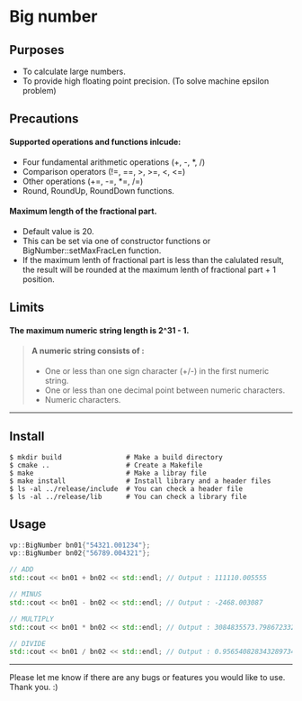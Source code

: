 # Big number

## Purposes
* To calculate large numbers.
* To provide high floating point precision. (To solve machine epsilon problem)
     
## Precautions
#### Supported operations and functions inlcude:
  - Four fundamental arithmetic operations (+, -, *, /)
  - Comparison operators (!=, ==, >, >=, <, <=)
  - Other operations (+=, -=, *=, /=)
  - Round, RoundUp, RoundDown functions.
  
#### Maximum length of the fractional part.
  - Default value is 20.
  - This can be set via one of constructor functions or BigNumber::setMaxFracLen function.
  - If the maximum lenth of fractional part is less than the calulated result, the result will be rounded at the maximum lenth of fractional part + 1 position.

## Limits
#### The maximum numeric string length is 2^31 - 1.
   > #### A numeric string consists of :
   > - One or less than one sign character (+/-) in the first numeric string.
   > - One or less than one decimal point between numeric characters.
   > - Numeric characters.

----

## Install
```shell
$ mkdir build                # Make a build directory
$ cmake ..                   # Create a Makefile
$ make                       # Make a libray file
$ make install               # Install library and a header files
$ ls -al ../release/include  # You can check a header file
$ ls -al ../release/lib      # You can check a library file
```

## Usage
```c++
vp::BigNumber bn01{"54321.001234"};
vp::BigNumber bn02{"56789.004321"};

// ADD
std::cout << bn01 + bn02 << std::endl; // Output : 111110.005555

// MINUS
std::cout << bn01 - bn02 << std::endl; // Output : -2468.003087

// MULTIPLY
std::cout << bn01 * bn02 << std::endl; // Output : 3084835573.798672332114

// DIVIDE
std::cout << bn01 / bn02 << std::endl; // Output : 0.95654082834328973443
```

----
Please let me know if there are any bugs or features you would like to use. <br>
Thank you. :)

